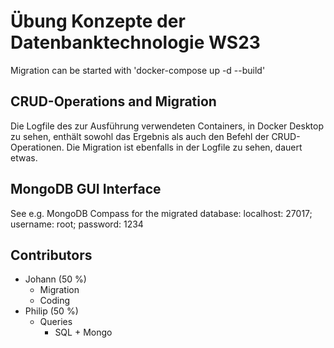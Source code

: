 # Übung Konzepte der Datenbanktechnologie WS23

Migration can be started with 'docker-compose up -d --build'

## CRUD-Operations and Migration

Die Logfile des zur Ausführung verwendeten Containers, in Docker Desktop zu sehen, enthält sowohl das Ergebnis als auch den Befehl der CRUD-Operationen. Die Migration ist ebenfalls in der Logfile zu sehen, dauert etwas.

## MongoDB GUI Interface

See e.g. MongoDB Compass for the migrated database: localhost: 27017; username: root; password: 1234

## Contributors

- Johann (50 %)
  - Migration
  - Coding
- Philip (50 %)
  - Queries
    - SQL + Mongo
